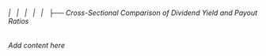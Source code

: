 ###### |   |   |   |   |   ├── Cross-Sectional Comparison of Dividend Yield and Payout Ratios

*Add content here*